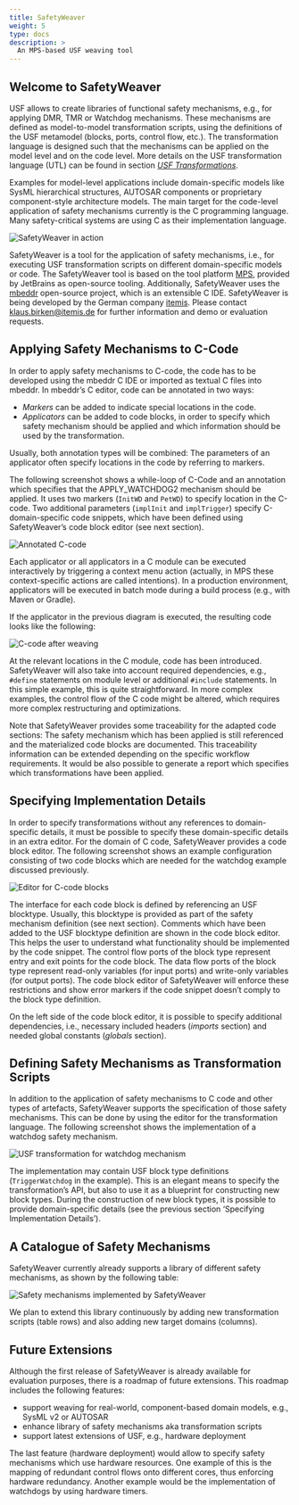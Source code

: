```yaml
---
title: SafetyWeaver
weight: 5
type: docs
description: >
  An MPS-based USF weaving tool
---
```



## Welcome to SafetyWeaver

USF allows to create libraries of functional safety mechanisms, e.g., for applying DMR, TMR or Watchdog mechanisms. These mechanisms are defined as model-to-model transformation scripts, using the definitions of the USF metamodel (blocks, ports, control flow, etc.). The transformation language is designed such that the mechanisms can be applied on the model level and on the code level. More details on the USF transformation language (UTL) can be found in section [*USF Transformations*](/concepts/transformations).

Examples for model-level applications include domain-specific models like SysML hierarchical structures, AUTOSAR components or proprietary component-style architecture models. The main target for the code-level application of safety mechanisms currently is the C programming language. Many safety-critical systems are using C as their implementation language. 

![SafetyWeaver in action](SafetyWeaver_Screenshot1.png "SafetyWeaver in action")

SafetyWeaver is a tool for the application of safety mechanisms, i.e., for executing USF transformation scripts on different domain-specific models or code. The SafetyWeaver tool is based on the tool platform [MPS](https://www.jetbrains.com/mps/), provided by JetBrains as open-source tooling. Additionally, SafetyWeaver uses the [mbeddr](http://mbeddr.com) open-source project, which is an extensible C IDE. SafetyWeaver is being developed by the German company [itemis](https://www.itemis.com/en/it-services/methods-and-tools/). Please contact klaus.birken@itemis.de for further information and demo or evaluation requests. 


## Applying Safety Mechanisms to C-Code

In order to apply safety mechanisms to C-code, the code has to be developed using the mbeddr C IDE or imported as textual C files into mbeddr. In mbeddr’s C editor, code can be annotated in two ways: 

- *Markers* can be added to indicate special locations in the code. 
- *Applicators* can be added to code blocks, in order to specify which safety mechanism should be applied and which information should be used by the transformation. 

Usually, both annotation types will be combined: The parameters of an applicator often specify locations in the code by referring to markers. 

The following screenshot shows a while-loop of C-Code and an annotation which specifies that the APPLY_WATCHDOG2 mechanism should be applied. It uses two markers (`InitWD` and `PetWD`) to specify location in the C-code. Two additional parameters (`implInit` and `implTrigger`) specify C-domain-specific code snippets, which have been defined using SafetyWeaver’s code block editor (see next section). 

![Annotated C-code](CodeWithAnnotation.png "Annotated C-code")

Each applicator or all applicators in a C module can be executed interactively by triggering a context menu action (actually, in MPS these context-specific actions are called intentions). In a production environment, applicators will be executed in batch mode during a build process (e.g., with Maven or Gradle). 

If the applicator in the previous diagram is executed, the resulting code looks like the following:

![C-code after weaving](CodeAfterWeaving.png "C-code after weaving")

At the relevant locations in the C module, code has been introduced. SafetyWeaver will also take into account required dependencies, e.g., `#define` statements on module level or additional `#include` statements. In this simple example, this is quite straightforward. In more complex examples, the control flow of the C code might be altered, which requires more complex restructuring and optimizations. 

Note that SafetyWeaver provides some traceability for the adapted code sections: The safety mechanism which has been applied is still referenced and the materialized code blocks are documented. This traceability information can be extended depending on the specific workflow requirements. It would be also possible to generate a report which specifies which transformations have been applied. 

## Specifying Implementation Details

In order to specify transformations without any references to domain-specific details, it must be possible to specify these domain-specific details in an extra editor. For the domain of C code, SafetyWeaver provides a code block editor. The following screenshot shows an example configuration consisting of two code blocks which are needed for the watchdog example discussed previously. 

![Editor for C-code blocks](CodeBlockEditor.png "Editor for C-code blocks")

The interface for each code block is defined by referencing an USF blocktype. Usually, this blocktype is provided as part of the safety mechanism definition (see next section). Comments which have been added to the USF blocktype definition are shown in the code block editor. This helps the user to understand what functionality should be implemented by the code snippet. 
The control flow ports of the block type represent entry and exit points for the code block. The data flow ports of the block type represent read-only variables (for input ports) and write-only variables (for output ports). The code block editor of SafetyWeaver will enforce these restrictions and show error markers if the code snippet doesn’t comply to the block type definition. 

On the left side of the code block editor, it is possible to specify additional dependencies, i.e., necessary included headers (*imports* section) and needed global constants (*globals* section). 

## Defining Safety Mechanisms as Transformation Scripts 

In addition to the application of safety mechanisms to C code and other types of artefacts, SafetyWeaver supports the specification of those safety mechanisms. This can be done by using the editor for the transformation language. The following screenshot shows the implementation of a watchdog safety mechanism. 

![USF transformation for watchdog mechanism](WatchdogTransformation.png "USF transformation for watchdog mechanism")

The implementation may contain USF block type definitions (`TriggerWatchdog` in the example). This is an elegant means to specify the transformation’s API, but also to use it as a blueprint for constructing new block types. During the construction of new block types, it is possible to provide domain-specific details (see the previous section ‘Specifying Implementation Details’). 

## A Catalogue of Safety Mechanisms 

SafetyWeaver currently already supports a library of different safety mechanisms, as shown by the following table: 

![Safety mechanisms implemented by SafetyWeaver](ImplementedMechanisms.png "Mechanisms implemented by SafetyWeaver")

We plan to extend this library continuously by adding new transformation scripts (table rows) and also adding new target domains (columns). 

## Future Extensions 

Although the first release of SafetyWeaver is already available for evaluation purposes, there is a roadmap of future extensions. This roadmap includes the following features: 

- support weaving for real-world, component-based domain models, e.g., SysML v2 or AUTOSAR
- enhance library of safety mechanisms aka transformation scripts 
- support latest extensions of USF, e.g., hardware deployment 

The last feature (hardware deployment) would allow to specify safety mechanisms which use hardware resources. One example of this is the mapping of redundant control flows onto different cores, thus enforcing hardware redundancy. Another example would be the implementation of watchdogs by using hardware timers.


